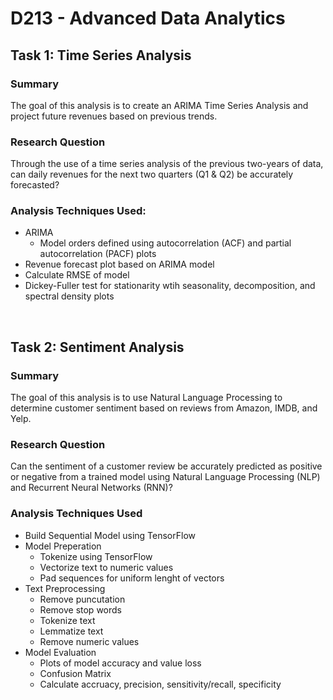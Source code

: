 # **D213 - Advanced Data Analytics**

## **Task 1: Time Series Analysis**

### **Summary** 
The goal of this analysis is to create an ARIMA Time Series Analysis and project future revenues based on previous trends.

### **Research Question** 
Through the use of a time series analysis of the previous two-years of data, can daily revenues for the next two quarters (Q1 & Q2) be accurately forecasted?

### **Analysis Techniques Used:**
  - ARIMA
    - Model orders defined using autocorrelation (ACF) and partial autocorrelation (PACF) plots
  - Revenue forecast plot based on ARIMA model
  - Calculate RMSE of model
  - Dickey-Fuller test for stationarity wtih seasonality, decomposition, and spectral density plots
  <br>

## **Task 2: Sentiment Analysis**

### **Summary** 
The goal of this analysis is to use Natural Language Processing to determine customer sentiment based on reviews from Amazon, IMDB, and Yelp.

### **Research Question** 
Can the sentiment of a customer review be accurately predicted as positive or negative from a trained model using Natural Language Processing (NLP) and Recurrent Neural Networks (RNN)?

### **Analysis Techniques Used**
  - Build Sequential Model using TensorFlow
  - Model Preperation
    - Tokenize using TensorFlow
    - Vectorize text to numeric values
    - Pad sequences for uniform lenght of vectors 
  - Text Preprocessing
    - Remove puncutation
    - Remove stop words
    - Tokenize text
    - Lemmatize text
    - Remove numeric values
  - Model Evaluation
    - Plots of model accuracy and value loss
    - Confusion Matrix
    - Calculate accruacy, precision, sensitivity/recall, specificity
      





